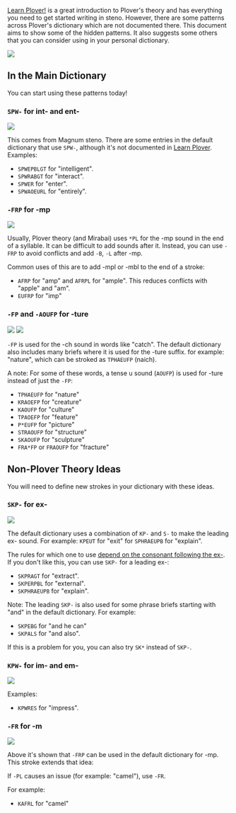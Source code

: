 [Learn Plover!](https://sites.google.com/site/ploverdoc/home) is a great introduction to Plover's theory and has everything you need to get started writing in steno. However, there are some patterns across Plover's dictionary which are not documented there. This document aims to show some of the hidden patterns. It also suggests some others that you can consider using in your personal dictionary.

<img src="http://qwertysteno.com/Images/steno-keyboard1.gif">

## In the Main Dictionary

You can start using these patterns today!

### `SPW-` for int- and ent-

<img src="https://images.discordapp.net/eyJ1cmwiOiJodHRwczovL2Rpc2NvcmQuc3RvcmFnZS5nb29nbGVhcGlzLmNvbS9hdHRhY2htZW50cy8xMzY5NTM3MzU0MjY0NzM5ODQvMzE1OTMxNDg1MzU2MTYzMDg0L1NQVy0ucG5nIn0.PmMTgOlKRGBqsKjRfj79wRGZ2FU">

This comes from Magnum steno. There are some entries in the default dictionary that use `SPW-`, although it's not documented in [Learn Plover]. Examples:

  [Learn Plover]: https://sites.google.com/site/ploverdoc/home

* `SPWEPBLGT` for "intelligent".
* `SPWRABGT` for "interact".
* `SPWER` for "enter".
* `SPWAOEURL` for "entirely".

### `-FRP` for -mp
<img src="https://images.discordapp.net/eyJ1cmwiOiJodHRwczovL2Rpc2NvcmQuc3RvcmFnZS5nb29nbGVhcGlzLmNvbS9hdHRhY2htZW50cy8xMzY5NTM4MDk0MDk4MDIyNDAvMzE1OTMyODQwMDc4NjA2MzM3Ly1GUlAucG5nIn0.7yN5cWWjUUj214MTDMRoactcKGY">

Usually, Plover theory (and Mirabai) uses `*PL` for the -mp sound in the end of a syllable. It can be difficult to add sounds after it. Instead, you can use `-FRP` to avoid conflicts and add `-B`, `-L` after -mp.

Common uses of this are to add -mpl or -mbl to the end of a stroke:

* `AFRP` for "amp" and `AFRPL` for "ample". This reduces conflicts with "apple" and "am".
* `EUFRP` for "imp"

### `-FP` and `-AOUFP` for -ture
<img src="https://images.discordapp.net/.eJwNxEsOhCAMANC7sB_K11APMGuvQJCgiVpC68p495m3eI-6x6FmtYl0ngHWnQuNVbPQyK3qRtSOmvvOutAJWSSX7ayXMFg_YfTJYDCYjHPBgLcR_T-LwaYUcXLw-S66X029P3evIJM.quQ3BjFFrW-Wn79vtoHMSe2U594">

<img src="https://images.discordapp.net/.eJwNxEsOhCAMANC7sB_K11APMGuvQJCgiVpC68p495m3eI-6x6FmtYl0ngHWnQuNVbPQyK3qRtSOmvvOutAJWSSX7ayXMFg_YfTJYDCYjHPBgLcR_T-LwaYUcXLw-S66X029P3evIJM.quQ3BjFFrW-Wn79vtoHMSe2U594">

`-FP` is used for the -ch sound in words like "catch". The default dictionary also includes many briefs where it is used for the -ture suffix. for example: "nature", which can be stroked as `TPHAEUFP` (naich).

A note: For some of these words, a tense u sound (`AOUFP`) is used for -ture instead of just the `-FP`:

* `TPHAEUFP` for "nature"
* `KRAOEFP` for "creature"
* `KAOUFP` for "culture"
* `TPAOEFP` for "feature"
* `P*EUFP` for "picture"
* `STRAOUFP` for "structure"
* `SKAOUFP` for "sculpture"
* `FRA*FP` or `FRAOUFP` for "fracture"

## Non-Plover Theory Ideas

You will need to define new strokes in your dictionary with these ideas.

### `SKP-` for ex-
<img src="https://images.discordapp.net/eyJ1cmwiOiJodHRwczovL2Rpc2NvcmQuc3RvcmFnZS5nb29nbGVhcGlzLmNvbS9hdHRhY2htZW50cy8xMzY5NTM4MDk0MDk4MDIyNDAvMzE1OTMzNjAwMzUwNjAxMjM3L1NLUC0ucG5nIn0.XnB7R4DxhVOeSpgr6mNIje2YCdE">

The default dictionary uses a combination of `KP-` and `S-` to make the leading ex- sound. For example: `KPEUT` for "exit" for `SPHRAEUPB` for "explain". 

The rules for which one to use [depend on the consonant following the ex-](https://www.dropbox.com/s/fa7fch2eocubrde/Philadelphia%20Clinic.pdf?dl=0). If you don't like this, you can use `SKP-` for a leading ex-:

* `SKPRAGT` for "extract".
* `SKPERPBL` for "external".
* `SKPHRAEUPB` for "explain".

Note: The leading `SKP-` is also used for some phrase briefs starting with "and" in the default dictionary. 
For example:

* `SKPEBG` for "and he can"
* `SKPALS` for "and also". 

If this is a problem for you, you can also try `SK*` instead of `SKP-`.

### `KPW-` for im- and em-
<img src="https://images.discordapp.net/eyJ1cmwiOiJodHRwczovL2Rpc2NvcmQuc3RvcmFnZS5nb29nbGVhcGlzLmNvbS9hdHRhY2htZW50cy8xMzY5NTM4MDk0MDk4MDIyNDAvMzE1OTMzODA5ODQzMzcyMDMzL0tQVy0ucG5nIn0.V7JbEqDmCU4LLvjgKmaQG351A7s">

Examples:

* `KPWRES` for "impress".

### `-FR` for -m
<img src="https://images.discordapp.net/.eJwtyEEOhCAMAMC_cF_aikj0AfsAf0CAoIlaQuvJ7N_34hznMXc_zGI21SYLQN4lcc9WlHusxVbmepTYdrGJT4iqMW1nuVTAkZ_diBOS9y6QH-gtmhAdIoZhDvD5rrZd1fz-dDIgcg.eRrlLVQMtQVEDI0MRpiLtfXMmMc">

Above it's shown that `-FRP` can be used in the default dictionary for -mp. This stroke extends that idea:
 
If `-PL` causes an issue (for example: "camel"), use `-FR`.

For example:

* `KAFRL` for "camel"